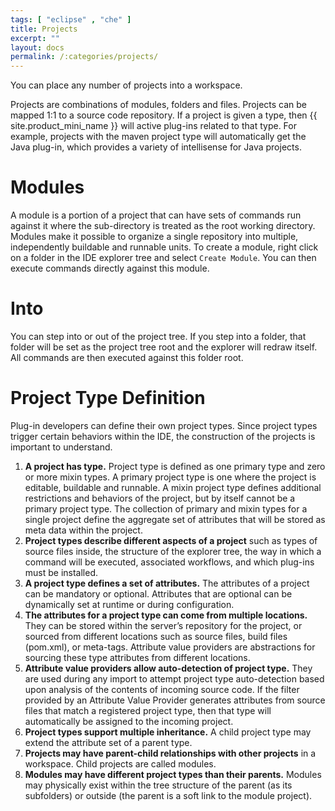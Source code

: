 ```yaml
---
tags: [ "eclipse" , "che" ]
title: Projects
excerpt: ""
layout: docs
permalink: /:categories/projects/
---
```

You can place any number of projects into a workspace.

Projects are combinations of modules, folders and files. Projects can be mapped 1:1 to a source code repository. If a project is given a type, then {{ site.product_mini_name }} will active plug-ins related to that type. For example, projects with the maven project type will automatically get the Java plug-in, which provides a variety of intellisense for Java projects.

# Modules  
A module is a portion of a project that can have sets of commands run against it where the sub-directory is treated as the root working directory. Modules make it possible to organize a single repository into multiple, independently buildable and runnable units. To create a module, right click on a folder in the IDE explorer tree and select `Create Module`.  You can then execute commands directly against this module.

# Into  
You can step into or out of the project tree. If you step into a folder, that folder will be set as the project tree root and the explorer will redraw itself. All commands are then executed against this folder root.

# Project Type Definition  
Plug-in developers can define their own project types. Since project types trigger certain behaviors within the IDE, the construction of the projects is important to understand.

1. **A project has type.** Project type is defined as one primary type and zero or more mixin types. A primary project type is one where the project is editable, buildable and runnable. A mixin project type defines additional restrictions and behaviors of the project, but by itself cannot be a primary project type. The collection of primary and mixin types for a single project define the aggregate set of attributes that will be stored as meta data within the project.
2. **Project types describe different aspects of a project** such as types of source files inside, the structure of the explorer tree, the way in which a command will be executed, associated workflows, and which plug-ins must be installed.
3. **A project type defines a set of attributes.** The attributes of a project can be mandatory or optional. Attributes that are optional can be dynamically set at runtime or during configuration.
4. **The attributes for a project type can come from multiple locations.** They can be stored within the server’s repository for the project, or sourced from different locations such as source files, build files (pom.xml), or meta-tags. Attribute value providers are abstractions for sourcing these type attributes from different locations.
5. **Attribute value providers allow auto-detection of project type.** They are used during any import to attempt project type auto-detection based upon analysis of the contents of incoming source code. If the filter provided by an Attribute Value Provider generates attributes from source files that match a registered project type, then that type will automatically be assigned to the incoming project.
6. **Project types support multiple inheritance.** A child project type may extend the attribute set of a parent type.
7. **Projects may have parent-child relationships with other projects** in a workspace. Child projects are called modules.
8. **Modules may have different project types than their parents.** Modules may physically exist within the tree structure of the parent (as its subfolders) or outside (the parent is a soft link to the module project).
